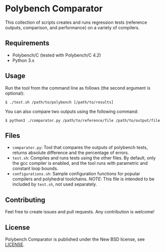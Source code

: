 # Polybench Comparator

This collection of scripts creates and runs regression tests (reference outputs, comparison, and performance) on a variety of compilers.

## Requirements
  * Polybench/C (tested with Polybench/C 4.2)
  * Python 3.x
  
## Usage

Run the tool from the command line as follows (the second argument is optional):
```shell
$ ./test.sh /path/to/polybench [/path/to/results]
```

You can also compare two outputs using the following command:
```shell
$ python3 ./comparator.py /path/to/reference/file /path/to/output/file
```

## Files
 * `comparator.py`: Tool that compares the outputs of polybench tests, returns absolute difference and the percentage of errors.
 * `test.sh`: Compiles and runs tests using the other files. By default, only the gcc compiler is enabled, and the tool runs with parametric and constant loop bounds.
 * `configurations.sh`: Sample configuration functions for popular compilers and polyhedral toolchains. *NOTE*: This file is intended to be included by `test.sh`, not used separately.

## Contributing

Feel free to create issues and pull requests. Any contribution is welcome!

## License

Polybench Comparator is published under the New BSD license, see [LICENSE](LICENSE).
